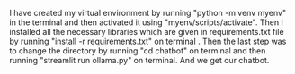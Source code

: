 I have created my virtual environment by running "python -m venv myenv" in the terminal and then activated it using "myenv/scripts/activate".
Then I installed all the necessary libraries which are given in requirements.txt file by running "install -r requirements.txt" on terminal .
Then the last step was to change the directory by running "cd chatbot" on terminal and then running "streamlit run ollama.py" on terminal.
And we get our chatbot.
